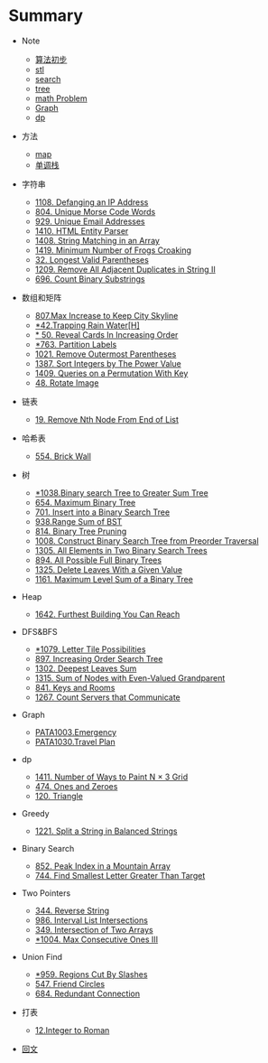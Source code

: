 # Summary

* Note
    * [算法初步](algorithmNotes/algorithmStartNote.md)
    * [stl](algorithmNotes/stl.md)
    * [search](algorithmNotes/search.md)
    * [tree](algorithmNotes/tree.md)
    * [math Problem](algorithmNotes/mathProblemNote.md)
    * [Graph](algorithmNotes/graph.md)
    * [dp](algorithmNotes/dp.md)
* 方法
    * [map](algorithmNotes/map.md)
    * [单调栈](method/monotoneStack.md)
* 字符串
    * [1108. Defanging an IP Address](string/1108.md)
    * [804. Unique Morse Code Words](string/804.md)
    * [929. Unique Email Addresses](string/929.md)
    * [1410. HTML Entity Parser](string/1410.md)
    * [1408. String Matching in an Array](string/1408.md)
    * [1419. Minimum Number of Frogs Croaking](string/1419.md)
    * [32. Longest Valid Parentheses](string/32_LongestValidParen.md)
    * [1209. Remove All Adjacent Duplicates in String II](string/1209_RemoveAdjacentDuplicates.md)
    * [696. Count Binary Substrings](string/696_CountBinarySubstrings.md)
* 数组和矩阵
   * [807.Max Increase to Keep City Skyline](arrayMatrix/807.md)
   * [ *42.Trapping Rain Water[H]](arrayMatrix/*42.md)
   * [* 50. Reveal Cards In Increasing Order](arrayMatrix/50.md)
   * [*763. Partition Labels](arrayMatrix/763.md)
   * [1021. Remove Outermost Parentheses](arrayMatrix/1021.md)
   * [1387. Sort Integers by The Power Value](arrayMatrix/1387.md)
   * [1409. Queries on a Permutation With Key](arrayMatrix/1409.md)
   * [48. Rotate Image](arrayMatrix/48_RotateImage.md)
* 链表

    * [19. Remove Nth Node From End of List](LinkedList/19_RmNthNode.md)
* 哈希表

    * [554. Brick Wall](HashTable/554_BrickWall.md)
* 树
    * [*1038.Binary search Tree to Greater Sum Tree](tree/1038.md)
    * [654. Maximum Binary Tree](tree/654.md)
    * [701. Insert into a Binary Search Tree](tree/701.md)
    * [938.Range Sum of BST](tree/938.md)
    * [814. Binary Tree Pruning](tree/814.md)
    * [1008. Construct Binary Search Tree from Preorder Traversal](tree/1008.md)
    * [1305. All Elements in Two Binary Search Trees](tree/1305.md)
    * [894. All Possible Full Binary Trees](tree/894.md)
    * [1325. Delete Leaves With a Given Value](tree/1325.md)
    * [1161. Maximum Level Sum of a Binary Tree](tree/1161.md)
* Heap
    * [1642. Furthest Building You Can Reach](Heap/1642_FurthestBuildingYouCanReach.md)
* DFS&BFS
    * [*1079. Letter Tile Possibilities](DFS_BFS/1079.md)
    * [897. Increasing Order Search Tree](DFS_BFS/897.md)
    * [1302. Deepest Leaves Sum](DFS_BFS/1302.md)
    * [1315. Sum of Nodes with Even-Valued Grandparent](DFS_BFS/1315.md)
    * [841. Keys and Rooms](841.md)
    * [1267. Count Servers that Communicate](DFS_BFS/1267.md)
* Graph
    * [PATA1003.Emergency](graph/PATA1003.md)
    * [PATA1030.Travel Plan](graph/PATA1030.md)
* dp
    * [1411. Number of Ways to Paint N × 3 Grid](dp/1411.md)
    * [474. Ones and Zeroes](dp/474ones_and_zeroes.md)
    * [120. Triangle](dp/120_Triangle.md)
* Greedy
    * [1221. Split a String in Balanced Strings](greedy/1221.md)
* Binary Search
    * [852. Peak Index in a Mountain Array](BinarySearch/852.md)
    * [744. Find Smallest Letter Greater Than Target](BinarySearch/744.md)
* Two Pointers
    * [344. Reverse String](Twopointers/344.md)
    * [986. Interval List Intersections](Twopointers/986.md)
    * [349. Intersection of Two Arrays](Twopointers/349.md)
    * [*1004. Max Consecutive Ones III](Twopointers/1004.md)
* Union Find
    * [*959. Regions Cut By Slashes](UnionFind/*959.md)
    * [547. Friend Circles](UnionFind/547.md)
    * [684. Redundant Connection](UnionFind/684.md)
* 打表
    * [12.Integer to Roman](打表/12.md)
* [回文](palindrome.md)

